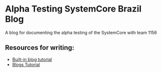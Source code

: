 # Alpha Testing SystemCore Brazil Blog
A blog for documenting the alpha testing of the SystemCore with team 1156 


## Resources for writing:
- [Built-in blog tutorial](https://squidfunk.github.io/mkdocs-material/plugins/blog/#config.post_dir)
- [Blogs Tutorial](https://squidfunk.github.io/mkdocs-material/tutorials/blogs/basic/)